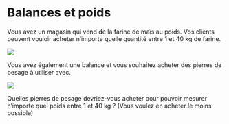 # Balances et poids

Vous avez un magasin qui vend de la farine de maïs au poids. Vos clients peuvent vouloir acheter n’importe quelle quantité entre 1 et 40 kg de farine.

![](https://github.com/supportingami/sami-maths-club/blob/master/maths-club-pack/images/scales-and-weights-1.png?raw=true)

Vous avez également une balance et vous souhaitez acheter des pierres de pesage à utiliser avec.

![](https://github.com/supportingami/sami-maths-club/blob/master/maths-club-pack/images/scales-and-weights-2.png?raw=true)

Quelles pierres de pesage devriez-vous acheter pour pouvoir mesurer n’importe quel poids entre 1 et 40 kg ? (Vous voulez en acheter le moins possible)

